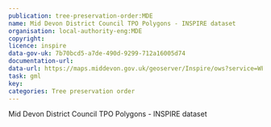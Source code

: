 ```yaml
---
publication: tree-preservation-order:MDE
name: Mid Devon District Council TPO Polygons - INSPIRE dataset
organisation: local-authority-eng:MDE
copyright: 
licence: inspire
data-gov-uk: 7b70bcd5-a7de-490d-9299-712a16005d74
documentation-url: 
data-url: https://maps.middevon.gov.uk/geoserver/Inspire/ows?service=WFS&version=1.0.0&request=GetFeature&typeName=Inspire:TPOpolygons&maxFeatures=50&outputFormat=shape-zip
task: gml
key: 
categories: Tree preservation order
---
```


Mid Devon District Council TPO Polygons - INSPIRE dataset
